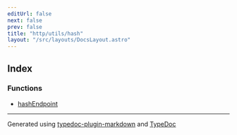 ```yaml
---
editUrl: false
next: false
prev: false
title: "http/utils/hash"
layout: "/src/layouts/DocsLayout.astro"
---
```


## Index

### Functions

- [hashEndpoint](/api/http/utils/hash/functions/hashendpoint/)

***

Generated using [typedoc-plugin-markdown](https://www.npmjs.com/package/typedoc-plugin-markdown) and [TypeDoc](https://typedoc.org/)
